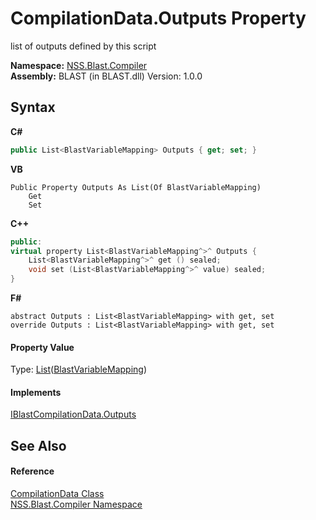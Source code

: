 # CompilationData.Outputs Property 
 

list of outputs defined by this script

**Namespace:**&nbsp;<a href="26a25caa-f50b-92ad-f15c-dbb9db1493ae.md">NSS.Blast.Compiler</a><br />**Assembly:**&nbsp;BLAST (in BLAST.dll) Version: 1.0.0

## Syntax

**C#**<br />
``` C#
public List<BlastVariableMapping> Outputs { get; set; }
```

**VB**<br />
``` VB
Public Property Outputs As List(Of BlastVariableMapping)
	Get
	Set
```

**C++**<br />
``` C++
public:
virtual property List<BlastVariableMapping^>^ Outputs {
	List<BlastVariableMapping^>^ get () sealed;
	void set (List<BlastVariableMapping^>^ value) sealed;
}
```

**F#**<br />
``` F#
abstract Outputs : List<BlastVariableMapping> with get, set
override Outputs : List<BlastVariableMapping> with get, set
```


#### Property Value
Type: <a href="https://docs.microsoft.com/dotnet/api/system.collections.generic.list-1" target="_blank" rel="noopener noreferrer">List</a>(<a href="eb361662-785e-bcaa-4025-53c4d56c26e1.md">BlastVariableMapping</a>)

#### Implements
<a href="f3389f99-82a4-92c9-a88d-face4cedc760.md">IBlastCompilationData.Outputs</a><br />

## See Also


#### Reference
<a href="52667f7e-8dc6-6543-e265-fdc90d6834fa.md">CompilationData Class</a><br /><a href="26a25caa-f50b-92ad-f15c-dbb9db1493ae.md">NSS.Blast.Compiler Namespace</a><br />